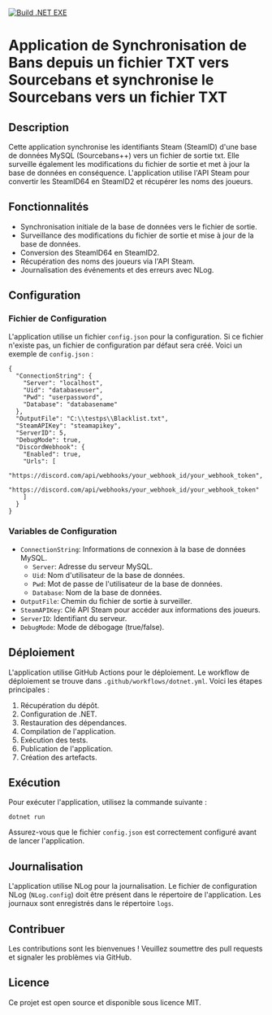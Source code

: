 [![Build .NET EXE](https://github.com/Royal-Multi-Gamers/Ban-Sync-Sourcebans/actions/workflows/dotnet.yml/badge.svg)](https://github.com/Royal-Multi-Gamers/Ban-Sync-Sourcebans/actions/workflows/dotnet.yml)
# Application de Synchronisation de Bans depuis un fichier TXT vers Sourcebans et synchronise le Sourcebans vers un fichier TXT

## Description

Cette application synchronise les identifiants Steam (SteamID) d'une base de données MySQL (Sourcebans++) vers un fichier de sortie txt. Elle surveille également les modifications du fichier de sortie et met à jour la base de données en conséquence. L'application utilise l'API Steam pour convertir les SteamID64 en SteamID2 et récupérer les noms des joueurs.

## Fonctionnalités

- Synchronisation initiale de la base de données vers le fichier de sortie.
- Surveillance des modifications du fichier de sortie et mise à jour de la base de données.
- Conversion des SteamID64 en SteamID2.
- Récupération des noms des joueurs via l'API Steam.
- Journalisation des événements et des erreurs avec NLog.

## Configuration

### Fichier de Configuration

L'application utilise un fichier `config.json` pour la configuration. Si ce fichier n'existe pas, un fichier de configuration par défaut sera créé. Voici un exemple de `config.json` :
```
{
  "ConnectionString": {
    "Server": "localhost",
    "Uid": "databaseuser",
    "Pwd": "userpassword",
    "Database": "databasename"
  },
  "OutputFile": "C:\\testps\\Blacklist.txt",
  "SteamAPIKey": "steamapikey",
  "ServerID": 5,
  "DebugMode": true,
  "DiscordWebhook": {
    "Enabled": true,
    "Urls": [
      "https://discord.com/api/webhooks/your_webhook_id/your_webhook_token",
      "https://discord.com/api/webhooks/your_webhook_id/your_webhook_token"
    ]
  }
}
```


### Variables de Configuration

- `ConnectionString`: Informations de connexion à la base de données MySQL.
  - `Server`: Adresse du serveur MySQL.
  - `Uid`: Nom d'utilisateur de la base de données.
  - `Pwd`: Mot de passe de l'utilisateur de la base de données.
  - `Database`: Nom de la base de données.
- `OutputFile`: Chemin du fichier de sortie à surveiller.
- `SteamAPIKey`: Clé API Steam pour accéder aux informations des joueurs.
- `ServerID`: Identifiant du serveur.
- `DebugMode`: Mode de débogage (true/false).

## Déploiement

L'application utilise GitHub Actions pour le déploiement. Le workflow de déploiement se trouve dans `.github/workflows/dotnet.yml`. Voici les étapes principales :

1. Récupération du dépôt.
2. Configuration de .NET.
3. Restauration des dépendances.
4. Compilation de l'application.
5. Exécution des tests.
6. Publication de l'application.
7. Création des artefacts.

## Exécution

Pour exécuter l'application, utilisez la commande suivante :

```
dotnet run
```

Assurez-vous que le fichier `config.json` est correctement configuré avant de lancer l'application.

## Journalisation

L'application utilise NLog pour la journalisation. Le fichier de configuration NLog (`NLog.config`) doit être présent dans le répertoire de l'application. Les journaux sont enregistrés dans le répertoire `logs`.

## Contribuer

Les contributions sont les bienvenues ! Veuillez soumettre des pull requests et signaler les problèmes via GitHub.

## Licence

Ce projet est open source et disponible sous licence MIT.
